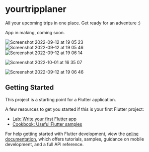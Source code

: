# yourtripplaner

All your upcoming trips in one place. Get ready for an adventure :)

App in making, coming soon. 


![Screenshot 2022-09-12 at 19 05 23](https://user-images.githubusercontent.com/101131441/190230866-64dd5c53-4f11-42a5-ab64-ba791147c19e.png)
![Screenshot 2022-09-12 at 19 05 46](https://user-images.githubusercontent.com/101131441/190230966-174e3b29-6916-4113-bf48-a1d468a6a796.png)
![Screenshot 2022-09-12 at 19 06 14](https://user-images.githubusercontent.com/101131441/191331288-a72a25df-f1cb-4ac6-b34f-bd29c5550427.png)

![Screenshot 2022-10-01 at 16 35 07](https://user-images.githubusercontent.com/101131441/193414579-0aaec467-992b-4d98-b16b-b7ff35e2b083.png)

![Screenshot 2022-09-12 at 19 06 46](https://user-images.githubusercontent.com/101131441/190231007-efb4527a-19fb-4e74-affa-a82b74e4fdbd.png)


## Getting Started

This project is a starting point for a Flutter application.

A few resources to get you started if this is your first Flutter project:

- [Lab: Write your first Flutter app](https://docs.flutter.dev/get-started/codelab)
- [Cookbook: Useful Flutter samples](https://docs.flutter.dev/cookbook)

For help getting started with Flutter development, view the
[online documentation](https://docs.flutter.dev/), which offers tutorials,
samples, guidance on mobile development, and a full API reference.
